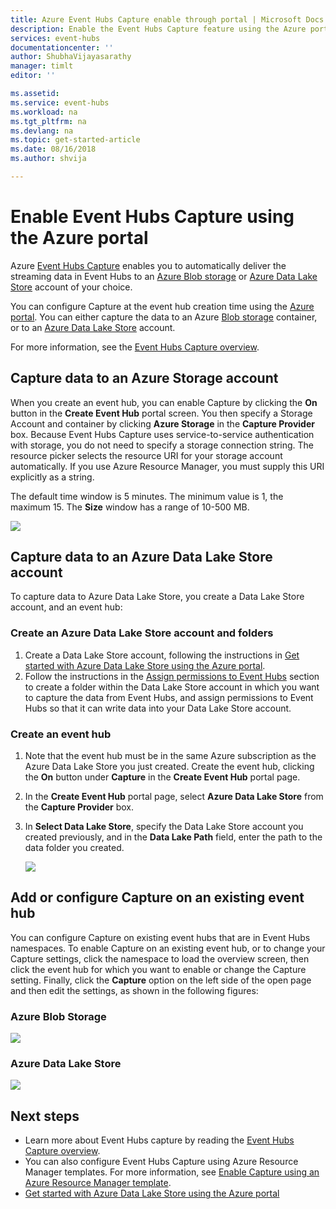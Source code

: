 ```yaml
---
title: Azure Event Hubs Capture enable through portal | Microsoft Docs
description: Enable the Event Hubs Capture feature using the Azure portal.
services: event-hubs
documentationcenter: ''
author: ShubhaVijayasarathy
manager: timlt
editor: ''

ms.assetid: 
ms.service: event-hubs
ms.workload: na
ms.tgt_pltfrm: na
ms.devlang: na
ms.topic: get-started-article
ms.date: 08/16/2018
ms.author: shvija

---
```


# Enable Event Hubs Capture using the Azure portal

Azure [Event Hubs Capture][capture-overview] enables you to automatically deliver the streaming data in Event Hubs to an [Azure Blob storage](https://azure.microsoft.com/services/storage/blobs/) or [Azure Data Lake Store](https://azure.microsoft.com/services/data-lake-store/) account of your choice.

You can configure Capture at the event hub creation time using the [Azure portal](https://portal.azure.com). You can either capture the data to an Azure [Blob storage](https://azure.microsoft.com/services/storage/blobs/) container, or to an [Azure Data Lake Store](https://azure.microsoft.com/services/data-lake-store/) account.

For more information, see the [Event Hubs Capture overview][capture-overview].

## Capture data to an Azure Storage account  

When you create an event hub, you can enable Capture by clicking the **On** button in the **Create Event Hub** portal screen. You then specify a Storage Account and container by clicking **Azure Storage** in the **Capture Provider** box. Because Event Hubs Capture uses service-to-service authentication with storage, you do not need to specify a storage connection string. The resource picker selects the resource URI for your storage account automatically. If you use Azure Resource Manager, you must supply this URI explicitly as a string.

The default time window is 5 minutes. The minimum value is 1, the maximum 15. The **Size** window has a range of 10-500 MB.

![][1]

## Capture data to an Azure Data Lake Store account

To capture data to Azure Data Lake Store, you create a Data Lake Store account, and an event hub:

### Create an Azure Data Lake Store account and folders

1. Create a Data Lake Store account, following the instructions in [Get started with Azure Data Lake Store using the Azure portal](../data-lake-store/data-lake-store-get-started-portal.md).
2. Follow the instructions in the [Assign permissions to Event Hubs](../data-lake-store/data-lake-store-archive-eventhub-capture.md#assign-permissions-to-event-hubs) section to create a folder within the Data Lake Store account in which you want to capture the data from Event Hubs, and assign permissions to Event Hubs so that it can write data into your Data Lake Store account.  

### Create an event hub

1. Note that the event hub must be in the same Azure subscription as the Azure Data Lake Store you just created. Create the event hub, clicking the **On** button under **Capture** in the **Create Event Hub** portal page. 
2. In the **Create Event Hub** portal page, select **Azure Data Lake Store** from the **Capture Provider** box.
3. In **Select Data Lake Store**, specify the Data Lake Store account you created previously, and in the **Data Lake Path** field, enter the path to the data folder you created.

    ![][3]

## Add or configure Capture on an existing event hub

You can configure Capture on existing event hubs that are in Event Hubs namespaces. To enable Capture on an existing event hub, or to change your Capture settings, click the namespace to load the overview screen, then click the event hub for which you want to enable or change the Capture setting. Finally, click the **Capture** option on the left side of the open page and then edit the settings, as shown in the following figures:

### Azure Blob Storage

![][2]

### Azure Data Lake Store

![][4]

[1]: ./media/event-hubs-capture-enable-through-portal/event-hubs-capture1.png
[2]: ./media/event-hubs-capture-enable-through-portal/event-hubs-capture2.png
[3]: ./media/event-hubs-capture-enable-through-portal/event-hubs-capture3.png
[4]: ./media/event-hubs-capture-enable-through-portal/event-hubs-capture4.png

## Next steps

- Learn more about Event Hubs capture by reading the [Event Hubs Capture overview][capture-overview].
- You can also configure Event Hubs Capture using Azure Resource Manager templates. For more information, see [Enable Capture using an Azure Resource Manager template](event-hubs-resource-manager-namespace-event-hub-enable-capture.md).
- [Get started with Azure Data Lake Store using the Azure portal](../data-lake-store/data-lake-store-get-started-portal.md)

[capture-overview]: event-hubs-capture-overview.md